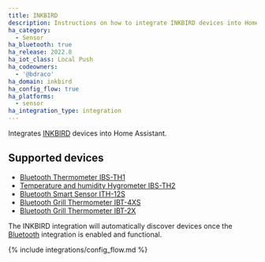 ```yaml
---
title: INKBIRD
description: Instructions on how to integrate INKBIRD devices into Home Assistant.
ha_category:
  - Sensor
ha_bluetooth: true
ha_release: 2022.8
ha_iot_class: Local Push
ha_codeowners:
  - '@bdraco'
ha_domain: inkbird
ha_config_flow: true
ha_platforms:
  - sensor
ha_integration_type: integration
---
```


Integrates [INKBIRD](https://www.inkbird.com/) devices into Home Assistant.

## Supported devices

- [Bluetooth Thermometer IBS-TH1](https://inkbird.com/products/bluetooth-thermometer-ibs-th1)
- [Temperature and humidity Hygrometer IBS-TH2](https://inkbird.com/products/hygrometer-ibs-th2)
- [Bluetooth Smart Sensor ITH-12S](https://inkbird.com/products/bluetooth-smart-sensor-ith-12s)
- [Bluetooth Grill Thermometer IBT-4XS](https://inkbird.com/products/bluetooth-grill-thermometer-ibt-4xs)
- [Bluetooth Grill Thermometer IBT-2X](https://inkbird.com/products/bluetooth-grill-thermometer-ibt-2x)

The INKBIRD integration will automatically discover devices once the [Bluetooth](/integrations/bluetooth) integration is enabled and functional.

{% include integrations/config_flow.md %}
